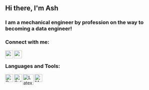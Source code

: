 <!--- The below is used to add a GIF --->
<!--- ![Created GIF](https://github.com/ALS-Engineer/ALS-Engineer/blob/master/gi.gif?raw=true) --->

<!--- The below is used to add LATEX Equations --->
<!--- <img src="https://render.githubusercontent.com/render/math?math=e^{i \pi} = \text{Hello World}"> --->

## Hi there, I'm Ash 

### I am a mechanical engineer by profession on the way to becoming a data engineer!

### Connect with me:

[<img align="left" alt="ash-stephen | LinkedIn" width="25px" src="https://cdn.jsdelivr.net/npm/simple-icons@v3/icons/linkedin.svg" />][linkedin]
[<img align="left" alt="ash-stephen | Instagram" width="25px" src="https://cdn.jsdelivr.net/npm/simple-icons@v3/icons/instagram.svg" />][instagram]

<br />

### Languages and Tools:
[<img align="left" alt="Python" width="25px" src="https://upload.wikimedia.org/wikipedia/commons/thumb/c/c3/Python-logo-notext.svg/1200px-Python-logo-notext.svg.png" />][python]
[<img align="left" alt="SolidWorks" width="25px" src="https://icon-library.com/images/solidworks-icon/solidworks-icon-23.jpg" />][solidworks]
[<img align="left" alt="Latex" width="34px" src="https://upload.wikimedia.org/wikipedia/commons/9/95/TeXShop_icon.png" />][latex]
[<img align="left" alt="Matlab" width="25px" src="https://www.mathworks.com/company/newsletters/articles/the-mathworks-logo-is-an-eigenfunction-of-the-wave-equation/_jcr_content/mainParsys/image_2.adapt.480.high.gif/1469941373397.gif" />][matlab]


[linkedin]: https://linkedin.com/in/ash-stephen
[instagram]: https://instagram.com/livin_ash
[python]: https://python.org
[solidworks]: https://solidworks.com
[latex]: https://www.latex-project.org/
[matlab]: https://mathworks.com/

